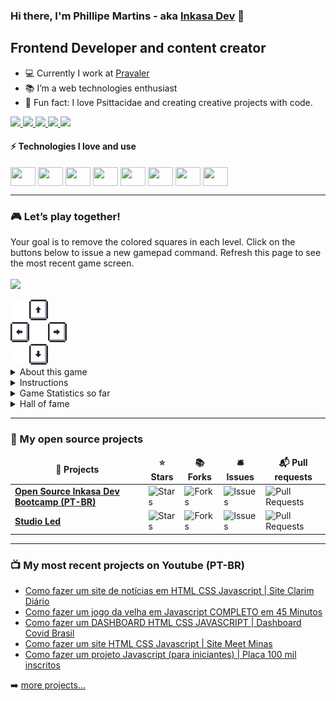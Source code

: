### Hi there, I'm Phillipe Martins - aka [Inkasa Dev][youtube] 👋

## Frontend Developer and content creator

- 💻 Currently I work at [Pravaler](https://www.pravaler.com.br/)
- 📚 I’m a web technologies enthusiast
- 👨 Fun fact: I love Psittacidae and creating creative projects with code.

<div> 
    <a href="https://www.youtube.com/inkasadev?sub_confirmation=1" target="_blank">
        <img src="https://img.shields.io/badge/YouTube-FF0000?style=for-the-badge&logo=youtube&logoColor=white" target="_blank">
    </a>
    <a href="https://instagram.com/inkasadev" target="_blank">
        <img src="https://img.shields.io/badge/-Instagram-%23E4405F?style=for-the-badge&logo=instagram&logoColor=white" target="_blank">
    </a>
    <a href="https://www.linkedin.com/in/phillipe-martins-b75b77228/" target="_blank">
        <img src="https://img.shields.io/badge/-LinkedIn-%230077B5?style=for-the-badge&logo=linkedin&logoColor=white" target="_blank">
    </a>
    <a href="https://t.me/inkasadev" target="_blank">
        <img src="https://img.shields.io/badge/Telegram-2CA5E0?style=for-the-badge&logo=telegram&logoColor=white" target="_blank">
    </a>
    <a href="https://play.google.com/store/apps/developer?id=Inkasa+Studios" target="_blank">
        <img src="https://img.shields.io/badge/Google_Play-414141?style=for-the-badge&logo=google-play&logoColor=white" target="_blank">
    </a>
</div>

#### ⚡ Technologies I love and use

<div style="display: inline-block">
  <img align="center" height="30" width="40" src="https://cdn.jsdelivr.net/gh/devicons/devicon/icons/javascript/javascript-plain.svg">
  <img align="center" height="30" width="40" src="https://cdn.jsdelivr.net/gh/devicons/devicon/icons/typescript/typescript-plain.svg">
  <img align="center" height="30" width="40" src="https://cdn.jsdelivr.net/gh/devicons/devicon/icons/react/react-original.svg">
  <img align="center" height="30" width="40" src="https://cdn.jsdelivr.net/gh/devicons/devicon/icons/html5/html5-original.svg">
  <img align="center" height="30" width="40" src="https://cdn.jsdelivr.net/gh/devicons/devicon/icons/css3/css3-original.svg">
  <img align="center" height="30" width="40" src="https://cdn.jsdelivr.net/gh/devicons/devicon/icons/nodejs/nodejs-original.svg">
  <img align="center" height="30" width="40" src="https://cdn.jsdelivr.net/gh/devicons/devicon/icons/mongodb/mongodb-original.svg">
  <img align="center" height="30" width="40" src="https://cdn.jsdelivr.net/gh/devicons/devicon/icons/nextjs/nextjs-original.svg">
</div>

<br />

---

### 🎮 Let’s play together!

Your goal is to remove the colored squares in each level. Click on the buttons below to issue a new gamepad command. Refresh this page to see the most recent game screen.
<br /><br />
<img src="https://github-readme-backend.onrender.com/api/v1/game/image" width="400"/>

<div style="display: inline-block">
<img src="assets/blank.png" width="30"/><a href="https://github-readme-backend.onrender.com/api/v1/game/controls?id=0"><img src="assets/up.png" width="30"/></a><br /><a href="https://github-readme-backend.onrender.com/api/v1/game/controls?id=3"><img src="assets/left.png" width="30"/></a><img src="assets/blank.png" width="30"/><a href="https://github-readme-backend.onrender.com/api/v1/game/controls?id=1"><img src="assets/right.png" width="30"/></a><br /><img src="assets/blank.png" width="30"/><a href="https://github-readme-backend.onrender.com/api/v1/game/controls?id=2"><img src="assets/down.png" width="30"/></a>
</div>

<br />

<details><summary>About this game</summary>
  
This section was developed using some knowledge that I’ve learned alongside my journey so far, where I worked for some years like a game developer, a fullstack developer and also with game engine development.
</details>

<details><summary>Instructions</summary>
<div style="display: flex; align-items: center; gap: 10px">
<img src="assets/start.png"> To pass a level, you have to finish in the Start square, that is where all levels starts.
</div>
<div style="display: flex; align-items: center; gap: 10px">
<img src="assets/char.png"> This is you.
</div>
<div style="display: flex; align-items: center; gap: 10px">
<img src="assets/red.png"> You can pass 1 time through this square.
</div>
<div style="display: flex; align-items: center; gap: 10px">
<img src="assets/yellow.png"> You can pass 2 times through this square.
</div>
<div style="display: flex; align-items: center; gap: 10px">
<img src="assets/green.png"> You can pass 3 times through this square.
</div>
<div style="display: flex; align-items: center; gap: 10px">
<img src="assets/inverse.png"> Moves the character in the opposite direction.
</div>
<div style="display: flex; align-items: center; gap: 10px">
<img src="assets/leap.png"> Push you 2 squares in a certain direction.
</div>
<div style="display: flex; align-items: center; gap: 10px">
<img src="assets/teleport.png"> Moves the character to another teleport on screen (there are always two in the level).
</div>

</details>

<details><summary>Game Statistics so far</summary>
  <img src="https://github-readme-backend.onrender.com/api/v1/game/status" width="400" />
</details>

<details><summary>Hall of fame</summary>
Users that already finished this game with the number of levels that the game had in that moment.
    <table>
        <tr>
            <th>Users</th>
            <th>Game Version</th>
        </tr>
        <tr>
            <td><a href="https://github.com/vitor-mat">vitor-mat</a></td>
            <td>25 levels</td>
        </tr>
    </table>
</details>

---

### 💾 My open source projects

<table>
  <thead align="center">
    <tr border: none;>
      <td><b>📐 Projects</b></td>
      <td><b>⭐ Stars</b></td>
      <td><b>📚 Forks</b></td>
      <td><b>🛎 Issues</b></td>
      <td><b>📬 Pull requests</b></td>
    </tr>
  </thead>
  <tbody>
    <tr>
      <td><a href="https://github.com/inkasadev/osib-frontend-pt"><b>Open Source Inkasa Dev Bootcamp (PT-BR)</b></a></td>
      <td><img alt="Stars" src="https://img.shields.io/github/stars/inkasadev/osib-frontend-pt?style=flat-square&labelColor=343b41"/></td>
      <td><img alt="Forks" src="https://img.shields.io/github/forks/inkasadev/osib-frontend-pt?style=flat-square&labelColor=343b41"/></td>
      <td><img alt="Issues" src="https://img.shields.io/github/issues/inkasadev/osib-frontend-pt?style=flat-square&labelColor=343b41"/></td>
      <td><img alt="Pull Requests" src="https://img.shields.io/github/issues-pr/inkasadev/osib-frontend-pt?style=flat-square&labelColor=343b41"/></td>
    </tr>
	  <tr>
      <td><a href="https://github.com/inkasadev/studioled"><b>Studio Led</b></a></td>
      <td><img alt="Stars" src="https://img.shields.io/github/stars/inkasadev/studioled?style=flat-square&labelColor=343b41"/></td>
      <td><img alt="Forks" src="https://img.shields.io/github/forks/inkasadev/studioled?style=flat-square&labelColor=343b41"/></td>
      <td><img alt="Issues" src="https://img.shields.io/github/issues/inkasadev/studioled?style=flat-square&labelColor=343b41"/></td>
      <td><img alt="Pull Requests" src="https://img.shields.io/github/issues-pr/inkasadev/studioled?style=flat-square&labelColor=343b41"/></td>
    </tr>
  </tbody>
</table>

---

### 📺 My most recent projects on Youtube (PT-BR)

<!-- YOUTUBE:START -->
- [Como fazer um site de notícias em HTML CSS Javascript | Site Clarim Diário](https://github.com/inkasadev/clarim-diario-starter-files)
- [Como fazer um jogo da velha em Javascript COMPLETO em 45 Minutos](https://github.com/inkasadev/jogo-da-velha-starter-files)
- [Como fazer um DASHBOARD HTML CSS JAVASCRIPT | Dashboard Covid Brasil](https://github.com/inkasadev/covid-brasil-starter-files)
- [Como fazer um site HTML CSS Javascript | Site Meet Minas](https://github.com/inkasadev/meet-minas-starter-files)
- [Como fazer um projeto Javascript (para iniciantes) | Placa 100 mil inscritos](https://github.com/inkasadev/placa100k-starter-files)
<!-- YOUTUBE:END -->

➡️ [more projects...](https://www.youtube.com/c/InkasaDev/playlists)

[youtube]: https://youtube.com/inkasadev/videos
